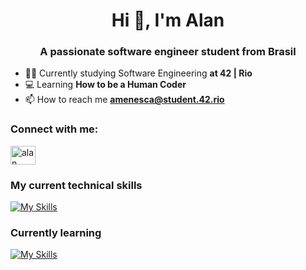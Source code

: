 <h1 align="center">Hi 👋, I'm Alan</h1>
<h3 align="center">A passionate software engineer student from Brasil</h3>

- 👨‍💻 Currently studying Software Engineering **at 42 | Rio**
- 💻 Learning **How to be a Human Coder**
- 📫 How to reach me **amenesca@student.42.rio**

<h3 align="left">Connect with me:</h3>
<p align="left">
<a href="https://www.linkedin.com/in/alan-menescal-c%C3%A1ceres-4019a4177/" target="blank"><img align="center" src="https://raw.githubusercontent.com/rahuldkjain/github-profile-readme-generator/master/src/images/icons/Social/linked-in-alt.svg" alt="alan menescal cáceres" height="30" width="40" /></a>
</p>

<h3 align="left">My current technical skills</h3>

[![My Skills](https://skillicons.dev/icons?i=bash,c,cpp,git,github,vim,vscode&theme=light)](https://skillicons.dev)

<h3 align="left">Currently learning</h3>

[![My Skills](https://skillicons.dev/icons?i=javascript,html,css,nodejs,mysql,docker&theme=light)](https://skillicons.dev)
